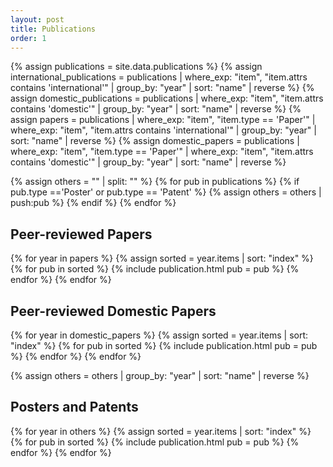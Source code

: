 ```yaml
---
layout: post
title: Publications
order: 1
---
```

{% assign publications = site.data.publications %}
{% assign international_publications = publications | where_exp: "item", "item.attrs contains 'international'" | group_by: "year" | sort: "name" | reverse %}
{% assign domestic_publications = publications | where_exp: "item", "item.attrs contains 'domestic'" | group_by: "year" | sort: "name" | reverse %}
{% assign papers = publications | where_exp: "item", "item.type == 'Paper'" | where_exp: "item", "item.attrs contains 'international'" | group_by: "year" | sort: "name" | reverse %}
{% assign domestic_papers = publications | where_exp: "item", "item.type == 'Paper'" | where_exp: "item", "item.attrs contains 'domestic'" | group_by: "year" | sort: "name" | reverse %}

{% assign others = "" | split: "" %}
{% for pub in publications %}
{% if pub.type =='Poster' or pub.type == 'Patent' %}
{% assign others = others | push:pub %}
{% endif %}
{% endfor %}

<h2>Peer-reviewed Papers</h2>
{% for year in papers %}
{% assign sorted = year.items | sort: "index" %}
{% for pub in sorted %}
{% include publication.html pub = pub %} 
{% endfor %}
{% endfor %}

<h2>Peer-reviewed Domestic Papers</h2>
{% for year in domestic_papers %}
{% assign sorted = year.items | sort: "index" %}
{% for pub in sorted %}
{% include publication.html pub = pub %} 
{% endfor %}
{% endfor %}

{% assign others = others | group_by: "year" | sort: "name" | reverse %}

<h2>Posters and Patents</h2>

{% for year in others %}
{% assign sorted = year.items | sort: "index" %}
{% for pub in sorted %}
{% include publication.html pub = pub %} 
{% endfor %}
{% endfor %}